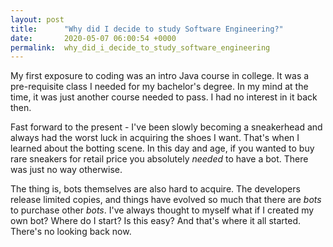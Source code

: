 ```yaml
---
layout: post
title:      "Why did I decide to study Software Engineering?"
date:       2020-05-07 06:00:54 +0000
permalink:  why_did_i_decide_to_study_software_engineering
---
```



My first exposure to coding was an intro Java course in college. It was a pre-requisite class I needed for my bachelor's degree. In my mind at the time, it was just another course needed to pass. I had no interest in it back then.

Fast forward to the present -  I've been slowly becoming a sneakerhead and always had the worst luck in acquiring the shoes I want. That's when I learned about the botting scene. In this day and age, if you wanted to buy rare sneakers for retail price you absolutely *needed* to have a bot. There was just no way otherwise.

The thing is, bots themselves are also hard to acquire. The developers release limited copies, and things have evolved so much that there are *bots* to purchase other *bots*. I've always thought to myself what if I created my own bot? Where do I start? Is this easy? And that's where it all started. There's no looking back now.
